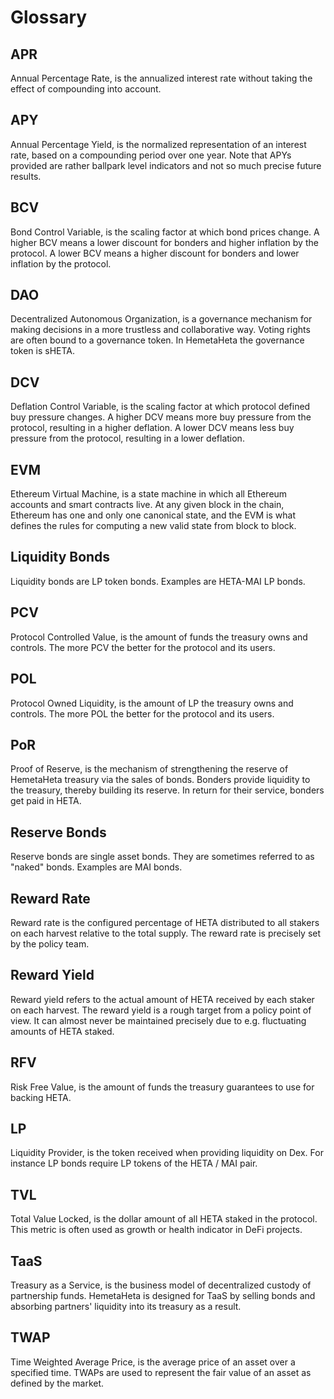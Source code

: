 # Glossary

## APR

Annual Percentage Rate, is the annualized interest rate without taking the effect of compounding into account.

## APY

Annual Percentage Yield, is the normalized representation of an interest rate, based on a compounding period over one year. Note that APYs provided are rather ballpark level indicators and not so much precise future results.

## BCV

Bond Control Variable, is the scaling factor at which bond prices change. A higher BCV means a lower discount for bonders and higher inflation by the protocol. A lower BCV means a higher discount for bonders and lower inflation by the protocol.

## DAO

Decentralized Autonomous Organization, is a governance mechanism for making decisions in a more trustless and collaborative way. Voting rights are often bound to a governance token. In HemetaHeta the governance token is sHETA.

## DCV

Deflation Control Variable, is the scaling factor at which protocol defined buy pressure changes. A higher DCV means more buy pressure from the protocol, resulting in a higher deflation. A lower DCV means less buy pressure from the protocol, resulting in a lower deflation.

## EVM

Ethereum Virtual Machine, is a state machine in which all Ethereum accounts and smart contracts live. At any given block in the chain, Ethereum has one and only one canonical state, and the EVM is what defines the rules for computing a new valid state from block to block.

## Liquidity Bonds

Liquidity bonds are LP token bonds. Examples are HETA-MAI LP bonds.

## PCV

Protocol Controlled Value, is the amount of funds the treasury owns and controls. The more PCV the better for the protocol and its users.

## POL

Protocol Owned Liquidity, is the amount of LP the treasury owns and controls. The more POL the better for the protocol and its users.

## PoR

Proof of Reserve, is the mechanism of strengthening the reserve of HemetaHeta treasury via the sales of bonds. Bonders provide liquidity to the treasury, thereby building its reserve. In return for their service, bonders get paid in HETA.

## Reserve Bonds

Reserve bonds are single asset bonds. They are sometimes referred to as "naked" bonds. Examples are MAI bonds.

## Reward Rate

Reward rate is the configured percentage of HETA distributed to all stakers on each harvest relative to the total supply. The reward rate is precisely set by the policy team.

## Reward Yield

Reward yield refers to the actual amount of HETA received by each staker on each harvest. The reward yield is a rough target from a policy point of view. It can almost never be maintained precisely due to e.g. fluctuating amounts of HETA staked.

## RFV

Risk Free Value, is the amount of funds the treasury guarantees to use for backing HETA.

## LP

Liquidity Provider, is the token received when providing liquidity on Dex. For instance LP bonds require LP tokens of the HETA / MAI pair.

## TVL

Total Value Locked, is the dollar amount of all HETA staked in the protocol. This metric is often used as growth or health indicator in DeFi projects.

## TaaS

Treasury as a Service, is the business model of decentralized custody of partnership funds. HemetaHeta is designed for TaaS by selling bonds and absorbing partners' liquidity into its treasury as a result.

## TWAP

Time Weighted Average Price, is the average price of an asset over a specified time. TWAPs are used to represent the fair value of an asset as defined by the market.

